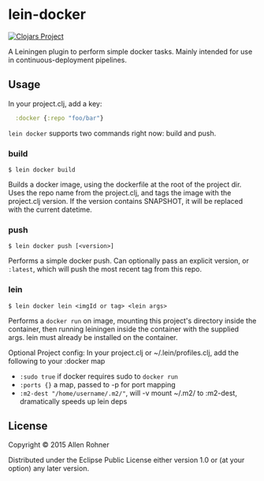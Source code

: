 # lein-docker

[![Clojars Project](http://clojars.org/arohner/lein-docker/latest-version.svg)](http://clojars.org/arohner/lein-docker)

A Leiningen plugin to perform simple docker tasks. Mainly intended for use in continuous-deployment pipelines.

## Usage

In your project.clj, add a key:

```clojure
  :docker {:repo "foo/bar"}
```

`lein docker` supports two commands right now: build and push.


### build

    $ lein docker build

Builds a docker image, using the dockerfile at the root of the project
dir. Uses the repo name from the project.clj, and tags the image with
the project.clj version. If the version contains SNAPSHOT, it will be
replaced with the current datetime.

### push

    $ lein docker push [<version>]

Performs a simple docker push. Can optionally pass an explicit
version, or `:latest`, which will push the most recent tag from this
repo.


### lein

    $ lein docker lein <imgId or tag> <lein args>

Performs a `docker run` on image, mounting this project's directory inside the container, then running leiningen inside the container with the supplied args. lein must already be installed on the container.

Optional Project config: In your project.clj or ~/.lein/profiles.clj, add the following to your :docker map
- `:sudo true` if docker requires sudo to `docker run`
- `:ports {}` a map, passed to -p for port mapping
- `:m2-dest "/home/username/.m2/"`, will -v mount ~/.m2/ to :m2-dest, dramatically speeds up lein deps
  
## License

Copyright © 2015 Allen Rohner

Distributed under the Eclipse Public License either version 1.0 or (at
your option) any later version.
